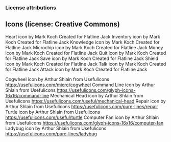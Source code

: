 ### License attributions


## Icons (license: Creative Commons)
Heart           icon by Mark Koch Created for Flatline Jack
Inventory       icon by Mark Koch Created for Flatline Jack
Knowledge       icon by Mark Koch Created for Flatline Jack
Microchip       icon by Mark Koch Created for Flatline Jack
Money           icon by Mark Koch Created for Flatline Jack
Quit            icon by Mark Koch Created for Flatline Jack
Save            icon by Mark Koch Created for Flatline Jack
Shield          icon by Mark Koch Created for Flatline Jack
Talk            icon by Mark Koch Created for Flatline Jack
Attack          icon by Mark Koch Created for Flatline Jack


Cogwheel        icon by Arthur Shlain from Usefulicons  https://usefulicons.com/micro/cogwheel
Command Line    icon by Arthur Shlain from Usefulicons  https://usefulicons.com/glyph-icons-16x16/command-line
Mechanical Head icon by Arthur Shlain from Usefulicons  https://usefulicons.com/useful/mechanical-head
Repair          icon by Arthur Shlain from Usefulicons  https://usefulicons.com/pure-lines/repair
Turtle          icon by Arthur Shlain from Usefulicons  https://usefulicons.com/useful/turtle
Computer Fan    icon by Arthur Shlain from Usefulicons  https://usefulicons.com/glyph-icons-16x16/computer-fan
Ladybug         icon by Arthur Shlain from Usefulicons  https://usefulicons.com/pure-lines/ladybug